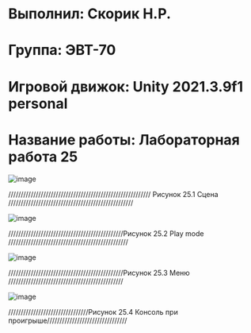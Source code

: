 # Выполнил: Скорик Н.Р.
# Группа: ЭВТ-70
# Игровой движок: Unity 2021.3.9f1 personal
# Название работы: Лабораторная работа 25

![image](https://user-images.githubusercontent.com/32439405/205057792-a9b82ac5-2c95-4596-b535-13450a9d0c9f.png)

///////////////////////////////////////////////////////// Рисунок 25.1 Сцена //////////////////////////////////////////////////

![image](https://user-images.githubusercontent.com/32439405/205057981-8ea39374-72bc-4102-a0e9-2a92c91e6f3e.png)

//////////////////////////////////////////////Рисунок 25.2 Play mode ////////////////////////////////////////////////

![image](https://user-images.githubusercontent.com/32439405/205058271-b1a6eeb5-ec0b-42d6-8928-75067f37bf8c.png)

//////////////////////////////////////////////Рисунок 25.3 Меню //////////////////////////////////////////////

![image](https://user-images.githubusercontent.com/32439405/205058135-003fce0b-be63-49f2-95bf-153f5d17cda6.png)

////////////////////////////////Рисунок 25.4 Консоль при проигрыше////////////////////////////////
